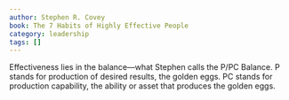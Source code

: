 ```yaml
---
author: Stephen R. Covey
book: The 7 Habits of Highly Effective People
category: leadership
tags: []
---
```

Effectiveness lies in the balance—what Stephen calls the P/PC Balance. P stands for production of desired results, the golden eggs. PC stands for production capability, the ability or asset that produces the golden eggs.